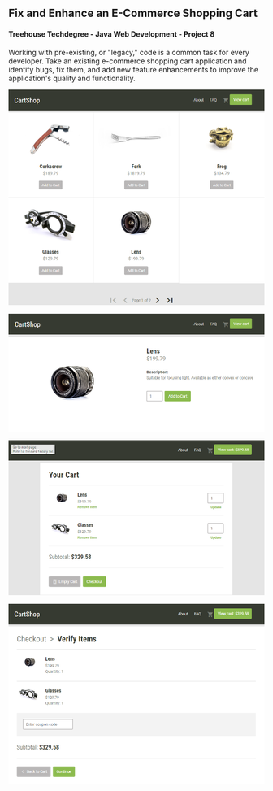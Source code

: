 ## Fix and Enhance an E-Commerce Shopping Cart
#### Treehouse Techdegree - Java Web Development - Project 8
Working with pre-existing, or "legacy," code is a common task for every developer. Take an existing e-commerce shopping cart application and identify bugs, fix them, and add new feature enhancements to improve the application's quality and functionality.

[//]: # 

![Home page](/docs/ecommerce-home.png)

![Item page](/docs/ecommerce-item.png)

![Cart page](/docs/ecommerce-cart.png)

![Checkout page](/docs/ecommerce-checkout.png)

